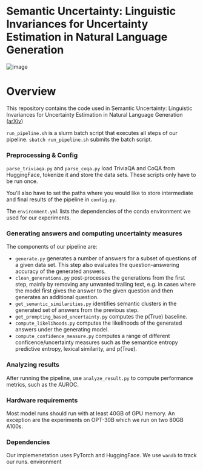 # Semantic Uncertainty: Linguistic Invariances for Uncertainty Estimation in Natural Language Generation

![image](https://user-images.githubusercontent.com/9898136/223775961-7f9525fc-9674-4bf4-b15f-d49487daddca.png)


# Overview

This repository contains the code used in Semantic Uncertainty: Linguistic Invariances for Uncertainty Estimation in Natural Language Generation ([arXiv](https://arxiv.org/abs/2302.09664))

`run_pipeline.sh` is a slurm batch script that executes all steps of our pipeline.   `sbatch run_pipeline.sh` submits the batch script.

### Preprocessing & Config

`parse_triviaqa.py` and `parse_coqa.py`  load TriviaQA and CoQA from HuggingFace, tokenize it and store the data sets. These scripts only have to be run once. 

You'll also have to set the paths where you would like to store intermediate and final results of the pipeline in `config.py`.

The `environment.yml` lists the dependencies of the conda environment we used for our experiments.

### Generating answers and computing uncertainty measures

The components of our pipeline are:

* `generate.py` generates a number of answers for a subset of questions of a given data set. This step also evaluates the question-answering accuracy of the generated answers.
* `clean_generations.py` post-processes the generations from the first step, mainly by removing any unwanted trailing text, e.g. in cases where the model first gives the answer to the given question and then generates an additional question.
* `get_semantic_similarities.py` identifies semantic clusters in the generated set of answers from the previous step.
* `get_prompting_based_uncertainty.py` computes the p(True) baseline.
* `compute_likelihoods.py` computes the likelihoods of the generated answers under the generating model.
* `compute_confidence_measure.py` computes a range of different conficence/uncertainty measures such as the semantice entropy predictive entropy, lexical similarity, and p(True).

### Analyzing results

After running the pipeline, use `analyze_result.py` to compute performance metrics, such as the AUROC.

### Hardware requirements

Most model runs should run with at least 40GB of GPU memory. An exception are the experiments on OPT-30B which we run on two 80GB A100s.

### Dependencies

Our implemenetation uses PyTorch and HuggingFace. We use `wandb` to track our runs. environment

